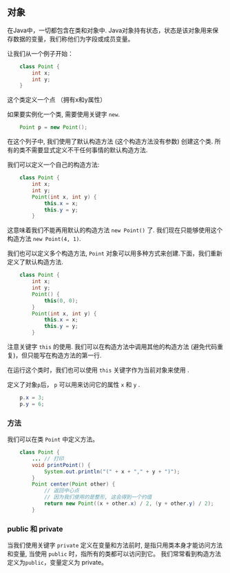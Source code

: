## 对象

在Java中，一切都包含在类和对象中. Java对象持有状态，状态是该对象用来保存数据的变量，我们称他们为字段或成员变量。

让我们从一个例子开始：
```java
    class Point {
        int x;
        int y;
    }
```
这个类定义一个点 （拥有x和y属性）

如果要实例化一个类, 需要使用关键字 `new`.
```java
    Point p = new Point();
```
在这个列子中, 我们使用了默认构造方法 (这个构造方法没有参数) 创建这个类. 所有的类不需要显式定义不干任何事情的默认构造方法.

我们可以定义一个自己的构造方法:
```java
    class Point {
        int x;
        int y;
        Point(int x, int y) {
            this.x = x;
            this.y = y;
        }
```
这意味着我们不能再用默认的构造方法 `new Point()` 了. 我们现在只能够使用这个构造方法 `new Point(4, 1)`.

我们也可以定义多个构造方法,  `Point` 对象可以用多种方式来创建.下面，我们重新定义了默认构造方法.
```java
    class Point {
        int x;
        int y;
        Point() {
            this(0, 0);
        }
        Point(int x, int y) {
            this.x = x;
            this.y = y;
        }
```
注意关键字 `this` 的使用. 我们可以在构造方法中调用其他的构造方法  (避免代码重复)，但只能写在构造方法的第一行.

在运行这个类时，我们也可以使用 `this` 关键字作为当前对象来使用 .

定义了对象`p`后， `p` 可以用来访问它的属性 `x` 和 `y`	.
```java
    p.x = 3;
    p.y = 6;
```
### 方法

我们可以在类 `Point` 中定义方法。
```java
    class Point {
        ... // 打印
        void printPoint() {
            System.out.println("(" + x + "," + y + ")");
        }
        Point center(Point other) {
            // 返回中心点
			// 因为我们使用的是整形, 这会得到一个约值
            return new Point((x + other.x) / 2, (y + other.y) / 2);
        }
```
### public 和 private


当我们使用关键字 `private` 定义在变量和方法前时, 是指只用类本身才能访问方法和变量, 当使用 `public` 时，指所有的类都可以访问到它。 我们常常看到构造方法定义为`public`，变量定义为 private。

